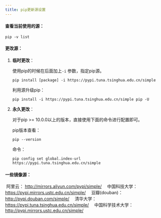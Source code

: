 ```yaml
---
title: pip更新源设置
---
```


#### 查看当前使用的源：

```
pip -v list
```

#### 更改源：

1. **临时更改**：

   使用pip的时候在后面加上`-i` 参数，指定pip源。

   ```
   pip install [package] -i https://pypi.tuna.tsinghua.edu.cn/simple
   ```

   利用源升级pip：

   ```
   pip install -i https://pypi.tuna.tsinghua.edu.cn/simple pip -U
   ```

   

2. **永久更改**：

   对于pip >= 10.0.0以上的版本，直接使用下面的命令进行配置即可。

   pip版本查看：

   ```
   pip --version
   ```

   命令：

   ```
   pip config set global.index-url https://pypi.tuna.tsinghua.edu.cn/simple
   ```

#### 一些镜像源：

​	阿里云： http://mirrors.aliyun.com/pypi/simple/ 
 中国科技大学： https://pypi.mirrors.ustc.edu.cn/simple/ 
 豆瓣(douban)： http://pypi.douban.com/simple/ 
 清华大学： https://pypi.tuna.tsinghua.edu.cn/simple/ 
 中国科学技术大学： http://pypi.mirrors.ustc.edu.cn/simple/



